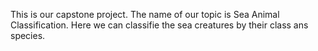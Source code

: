 This is our capstone project. The name of our topic is Sea Animal Classification. Here we can classifie the sea creatures by their class ans species.
